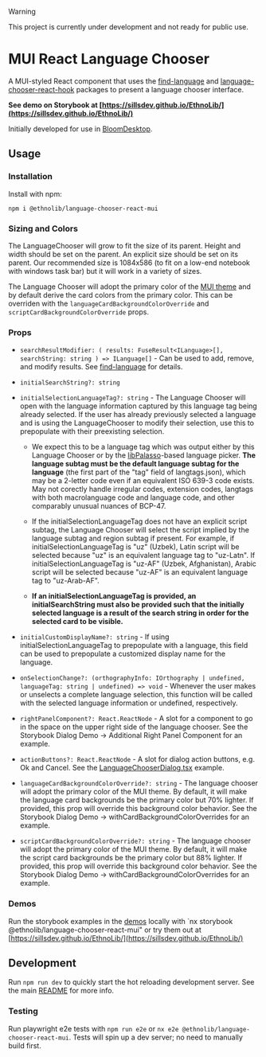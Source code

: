 > [!warning]
> This project is currently under development and not ready for public use.

# MUI React Language Chooser

A MUI-styled React component that uses the [find-language](../../common/find-language/README.md) and [language-chooser-react-hook](../common/language-chooser-react-hook/README.md) packages to present a language chooser interface.

**See demo on Storybook at [https://sillsdev.github.io/EthnoLib/](https://sillsdev.github.io/EthnoLib/)**

Initially developed for use in [BloomDesktop](https://github.com/BloomBooks/BloomDesktop).

## Usage

### Installation

Install with npm:

```
npm i @ethnolib/language-chooser-react-mui
```

### Sizing and Colors

The LanguageChooser will grow to fit the size of its parent. Height and width should be set on the parent. An explicit size should be set on its parent. Our recommended size is 1084x586 (to fit on a low-end notebook with windows task bar) but it will work in a variety of sizes.

The Language Chooser will adopt the primary color of the [MUI theme](https://mui.com/material-ui/customization/theming/) and by default derive the card colors from the primary color. This can be overriden with the `languageCardBackgroundColorOverride` and `scriptCardBackgroundColorOverride` props.

### Props

- `searchResultModifier: (
  results: FuseResult<ILanguage>[],
  searchString: string
) => ILanguage[]` - Can be used to add, remove, and modify results. See [find-language](../../common/find-language/README.md) for details.
- `initialSearchString?: string`
- `initialSelectionLanguageTag?: string` - The Language Chooser will open with the language information captured by this language tag being already selected. If the user has already previously selected a language and is using the LanguageChooser to modify their selection, use this to prepopulate with their preexisting selection.

  - We expect this to be a language tag which was output either by this Language Chooser or by the [libPalasso](https://github.com/sillsdev/libpalaso)-based language picker. **The language subtag must be the default language subtag for the language** (the first part of the "tag" field of langtags.json), which may be a 2-letter code even if an equivalent ISO 639-3 code exists. May not corectly handle irregular codes, extension codes, langtags with both macrolanguage code and language code, and other comparably unusual nuances of BCP-47.

  - If the initialSelectionLanguageTag does not have an explicit script subtag, the Language Chooser will select the script implied by the language subtag and region subtag if present. For example, if initialSelectionLanguageTag is "uz" (Uzbek), Latin script will be selected because "uz" is an equivalent language tag to "uz-Latn". If initialSelectionLanguageTag is "uz-AF" (Uzbek, Afghanistan), Arabic script will be selected because "uz-AF" is an equivalent language tag to "uz-Arab-AF".

  - **If an initialSelectionLanguageTag is provided, an initialSearchString must also be provided such that the initially selected language is a result of the search string in order for the selected card to be visible.**

- `initialCustomDisplayName?: string` - If using initialSelectionLanguageTag to prepopulate with a language, this field can be used to prepopulate a customized display name for the language.
- `onSelectionChange?: (orthographyInfo: IOrthography | undefined, languageTag: string | undefined) => void` - Whenever the user makes or unselects a complete language selection, this function will be called with the selected language information or undefined, respectively.
- `rightPanelComponent?: React.ReactNode` - A slot for a component to go in the space on the upper right side of the language chooser. See the Storybook Dialog Demo -> Additional Right Panel Component for an example.
- `actionButtons?: React.ReactNode` - A slot for dialog action buttons, e.g. Ok and Cancel. See the [LanguageChooserDialog.tsx](./src/demos/LanguageChooserDialog.tsx) example.
- `languageCardBackgroundColorOverride?: string` - The language chooser will adopt the primary color of the MUI theme. By default, it will make the language card backgrounds be the primary color but 70% lighter. If provided, this prop will override this background color behavior. See the Storybook Dialog Demo -> withCardBackgroundColorOverrides for an example.
- `scriptCardBackgroundColorOverride?: string` - The language chooser will adopt the primary color of the MUI theme. By default, it will make the script card backgrounds be the primary color but 88% lighter. If provided, this prop will override this background color behavior. See the Storybook Dialog Demo -> withCardBackgroundColorOverrides for an example.

### Demos

Run the storybook examples in the [demos](./src/demos/) locally with `nx storybook @ethnolib/language-chooser-react-mui" or try them out at [https://sillsdev.github.io/EthnoLib/](https://sillsdev.github.io/EthnoLib/)

## Development

Run `npm run dev` to quickly start the hot reloading development server. See the main [README](../../../../README.md) for more info.

### Testing

Run playwright e2e tests with `npm run e2e` or `nx e2e @ethnolib/language-chooser-react-mui`. Tests will spin up a dev server; no need to manually build first.
